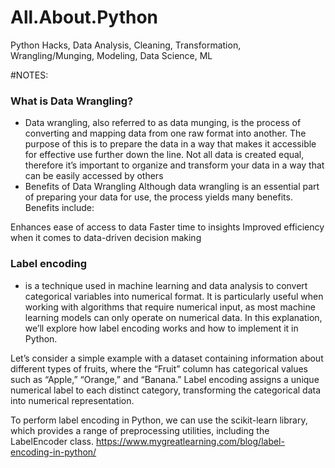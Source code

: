 # All.About.Python
Python Hacks, Data Analysis, Cleaning, Transformation, Wrangling/Munging, Modeling, Data Science, ML

#NOTES:

### What is Data Wrangling?
- Data wrangling, also referred to as data munging, is the process of converting and mapping data from one raw format into another. The purpose of this is to prepare the data in a way that makes it accessible for effective use further down the line. Not all data is created equal, therefore it’s important to organize and transform your data in a way that can be easily accessed by others
- Benefits of Data Wrangling
Although data wrangling is an essential part of preparing your data for use, the process yields many benefits. Benefits include:

Enhances ease of access to data
Faster time to insights
Improved efficiency when it comes to data-driven decision making

### Label encoding
- is a technique used in machine learning and data analysis to convert categorical variables into numerical format. It is particularly useful when working with algorithms that require numerical input, as most machine learning models can only operate on numerical data. In this explanation, we’ll explore how label encoding works and how to implement it in Python.

Let’s consider a simple example with a dataset containing information about different types of fruits, where the “Fruit” column has categorical values such as “Apple,” “Orange,” and “Banana.” Label encoding assigns a unique numerical label to each distinct category, transforming the categorical data into numerical representation.

To perform label encoding in Python, we can use the scikit-learn library, which provides a range of preprocessing utilities, including the LabelEncoder class. https://www.mygreatlearning.com/blog/label-encoding-in-python/ 
